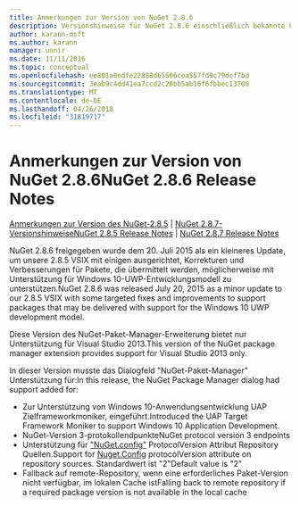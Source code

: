 ```yaml
---
title: Anmerkungen zur Version von NuGet 2.8.6
description: Versionshinweise für NuGet 2.8.6 einschließlich bekannte Probleme, Fehlerbehebungen, Funktionen und Archivierung von dcrs Design.
author: karann-msft
ms.author: karann
manager: unnir
ms.date: 11/11/2016
ms.topic: conceptual
ms.openlocfilehash: ee801a0edfe22888d65506cea557fd9c79dcf7bd
ms.sourcegitcommit: 3eab9c4dd41ea7ccd2c28bb5ab16f6fbbec13708
ms.translationtype: MT
ms.contentlocale: de-DE
ms.lasthandoff: 04/26/2018
ms.locfileid: "31819717"
---
```

# <a name="nuget-286-release-notes"></a><span data-ttu-id="ad5aa-103">Anmerkungen zur Version von NuGet 2.8.6</span><span class="sxs-lookup"><span data-stu-id="ad5aa-103">NuGet 2.8.6 Release Notes</span></span>

<span data-ttu-id="ad5aa-104">[Anmerkungen zur Version des NuGet-2.8.5](../release-notes/nuget-2.8.5.md) | [NuGet 2.8.7-Versionshinweise](../release-notes/nuget-2.8.7.md)</span><span class="sxs-lookup"><span data-stu-id="ad5aa-104">[NuGet 2.8.5 Release Notes](../release-notes/nuget-2.8.5.md) | [NuGet 2.8.7 Release Notes](../release-notes/nuget-2.8.7.md)</span></span>

<span data-ttu-id="ad5aa-105">NuGet 2.8.6 freigegeben wurde dem 20. Juli 2015 als ein kleineres Update, um unsere 2.8.5 VSIX mit einigen ausgerichtet, Korrekturen und Verbesserungen für Pakete, die übermittelt werden, möglicherweise mit Unterstützung für Windows 10-UWP-Entwicklungsmodell zu unterstützen.</span><span class="sxs-lookup"><span data-stu-id="ad5aa-105">NuGet 2.8.6 was released July 20, 2015 as a minor update to our 2.8.5 VSIX with some targeted fixes and improvements to support packages that may be delivered with support for the Windows 10 UWP development model.</span></span>

<span data-ttu-id="ad5aa-106">Diese Version des NuGet-Paket-Manager-Erweiterung bietet nur Unterstützung für Visual Studio 2013.</span><span class="sxs-lookup"><span data-stu-id="ad5aa-106">This version of the NuGet package manager extension provides support for Visual Studio 2013 only.</span></span>

<span data-ttu-id="ad5aa-107">In dieser Version musste das Dialogfeld "NuGet-Paket-Manager" Unterstützung für:</span><span class="sxs-lookup"><span data-stu-id="ad5aa-107">In this release, the NuGet Package Manager dialog had support added for:</span></span>

* <span data-ttu-id="ad5aa-108">Zur Unterstützung von Windows 10-Anwendungsentwicklung UAP Zielframeworkmoniker, eingeführt.</span><span class="sxs-lookup"><span data-stu-id="ad5aa-108">Introduced the UAP Target Framework Moniker to support Windows 10 Application Development.</span></span>
* <span data-ttu-id="ad5aa-109">NuGet-Version 3-protokollendpunkte</span><span class="sxs-lookup"><span data-stu-id="ad5aa-109">NuGet protocol version 3 endpoints</span></span>
* <span data-ttu-id="ad5aa-110">Unterstützung für ["NuGet.config"](../consume-packages/configuring-nuget-behavior.md) ProtocolVersion Attribut Repository Quellen.</span><span class="sxs-lookup"><span data-stu-id="ad5aa-110">Support for [Nuget.Config](../consume-packages/configuring-nuget-behavior.md) protocolVersion attribute on repository sources.</span></span> <span data-ttu-id="ad5aa-111">Standardwert ist "2"</span><span class="sxs-lookup"><span data-stu-id="ad5aa-111">Default value is "2"</span></span>
* <span data-ttu-id="ad5aa-112">Fallback auf remote-Repository, wenn eine erforderliches Paket-Version nicht verfügbar, im lokalen Cache ist</span><span class="sxs-lookup"><span data-stu-id="ad5aa-112">Falling back to remote repository if a required package version is not available in the local cache</span></span>